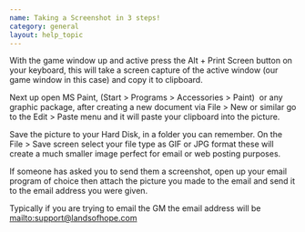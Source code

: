 ```yaml
---
name: Taking a Screenshot in 3 steps!
category: general
layout: help_topic
---
```

With the game window up and active press the Alt + Print Screen button on your keyboard, this will take a screen capture of the active window (our game window in this case) and copy it to clipboard.

Next up open MS Paint, (Start > Programs > Accessories > Paint)  or any graphic package, after creating a new document via File > New or similar go to the Edit > Paste menu and it will paste your clipboard into the picture.

Save the picture to your Hard Disk, in a folder you can remember. On the File > Save screen select your file type as GIF or JPG format these will create a much smaller image perfect for email or web posting purposes.

If someone has asked you to send them a screenshot, open up your email program of choice then attach the picture you made to the email and send it to the email address you were given.

Typically if you are trying to email the GM the email address will be [mailto:support@landsofhope.com](mailto:support@landsofhope.com)[](mailto:support@landsofhope.com)